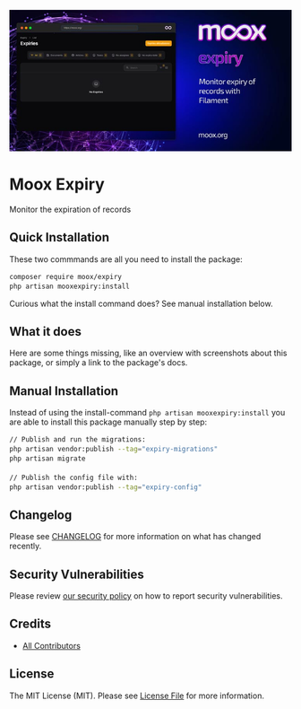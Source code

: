 ![Moox Expiry](https://github.com/mooxphp/moox/raw/main/art/banner/expiry.jpg)

# Moox Expiry

Monitor the expiration of records

## Quick Installation

These two commmands are all you need to install the package:

```bash
composer require moox/expiry
php artisan mooxexpiry:install
```

Curious what the install command does? See manual installation below.

## What it does

<!--whatdoes-->

Here are some things missing, like an overview with screenshots about this package, or simply a link to the package's docs.

<!--/whatdoes-->

## Manual Installation

Instead of using the install-command `php artisan mooxexpiry:install` you are able to install this package manually step by step:

```bash
// Publish and run the migrations:
php artisan vendor:publish --tag="expiry-migrations"
php artisan migrate

// Publish the config file with:
php artisan vendor:publish --tag="expiry-config"
```

## Changelog

Please see [CHANGELOG](CHANGELOG.md) for more information on what has changed recently.

## Security Vulnerabilities

Please review [our security policy](https://github.com/mooxphp/moox/security/policy) on how to report security vulnerabilities.

## Credits

-   [All Contributors](../../contributors)

## License

The MIT License (MIT). Please see [License File](LICENSE.md) for more information.
